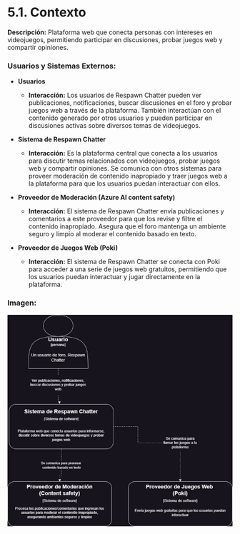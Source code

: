 # 5.1. Contexto

**Descripción:** Plataforma web que conecta personas con intereses en videojuegos, permitiendo participar en discusiones, probar juegos web y compartir opiniones.

### Usuarios y Sistemas Externos:

- **Usuarios**
  - **Interacción:** Los usuarios de Respawn Chatter pueden ver publicaciones, notificaciones, buscar discusiones en el foro y probar juegos web a través de la plataforma. También interactúan con el contenido generado por otros usuarios y pueden participar en discusiones activas sobre diversos temas de videojuegos.

- **Sistema de Respawn Chatter**
  - **Interacción:** Es la plataforma central que conecta a los usuarios para discutir temas relacionados con videojuegos, probar juegos web y compartir opiniones. Se comunica con otros sistemas para proveer moderación de contenido inapropiado y traer juegos web a la plataforma para que los usuarios puedan interactuar con ellos.

- **Proveedor de Moderación (Azure AI content safety)**
  - **Interacción:** El sistema de Respawn Chatter envía publicaciones y comentarios a este proveedor para que los revise y filtre el contenido inapropiado. Asegura que el foro mantenga un ambiente seguro y limpio al moderar el contenido basado en texto.

- **Proveedor de Juegos Web (Poki)**
  - **Interacción:** El sistema de Respawn Chatter se conecta con Poki para acceder a una serie de juegos web gratuitos, permitiendo que los usuarios puedan interactuar y jugar directamente en la plataforma.


### Imagen: 

![diagramaContexto](./diagrama%20de%20contexto.jpg)
